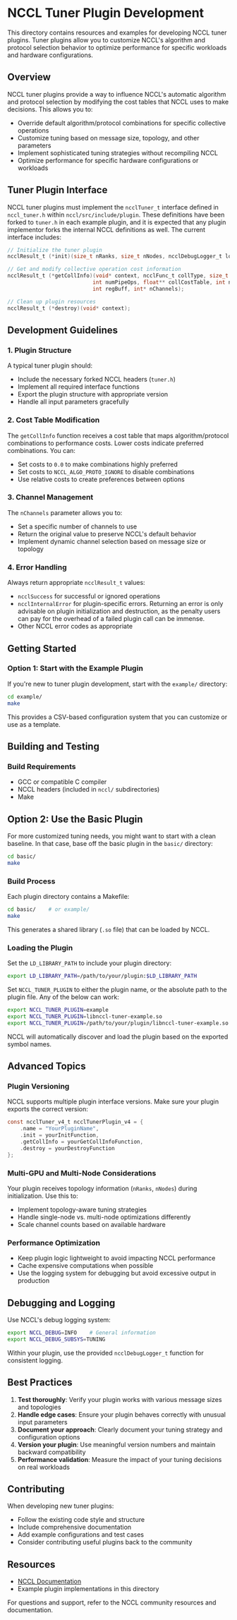 # NCCL Tuner Plugin Development

This directory contains resources and examples for developing NCCL tuner plugins. Tuner plugins allow you to customize NCCL's algorithm and protocol selection behavior to optimize performance for specific workloads and hardware configurations.

## Overview

NCCL tuner plugins provide a way to influence NCCL's automatic algorithm and protocol selection by modifying the cost tables that NCCL uses to make decisions. This allows you to:

- Override default algorithm/protocol combinations for specific collective operations
- Customize tuning based on message size, topology, and other parameters
- Implement sophisticated tuning strategies without recompiling NCCL
- Optimize performance for specific hardware configurations or workloads

## Tuner Plugin Interface

NCCL tuner plugins must implement the `ncclTuner_t` interface defined in `nccl_tuner.h` within `nccl/src/include/plugin`. These definitions have been forked to `tuner.h` in each example plugin, and it is expected that any plugin implementor forks the internal NCCL definitions as well. The current interface includes:

```c
// Initialize the tuner plugin
ncclResult_t (*init)(size_t nRanks, size_t nNodes, ncclDebugLogger_t logFunction, void **context);

// Get and modify collective operation cost information
ncclResult_t (*getCollInfo)(void* context, ncclFunc_t collType, size_t nBytes,
                           int numPipeOps, float** collCostTable, int numAlgo, int numProto,
                           int regBuff, int* nChannels);

// Clean up plugin resources
ncclResult_t (*destroy)(void* context);
```

## Development Guidelines

### 1. Plugin Structure

A typical tuner plugin should:
- Include the necessary forked NCCL headers (`tuner.h`)
- Implement all required interface functions
- Export the plugin structure with appropriate version
- Handle all input parameters gracefully

### 2. Cost Table Modification

The `getCollInfo` function receives a cost table that maps algorithm/protocol combinations to performance costs. Lower costs indicate preferred combinations. You can:

- Set costs to `0.0` to make combinations highly preferred
- Set costs to `NCCL_ALGO_PROTO_IGNORE` to disable combinations
- Use relative costs to create preferences between options

### 3. Channel Management

The `nChannels` parameter allows you to:
- Set a specific number of channels to use
- Return the original value to preserve NCCL's default behavior
- Implement dynamic channel selection based on message size or topology

### 4. Error Handling

Always return appropriate `ncclResult_t` values:
- `ncclSuccess` for successful or ignored operations
- `ncclInternalError` for plugin-specific errors. Returning an error is only advisable on plugin initialization and destruction, as the penalty users can pay for the overhead of a failed plugin call can be immense.
- Other NCCL error codes as appropriate

## Getting Started

### Option 1: Start with the Example Plugin

If you're new to tuner plugin development, start with the `example/` directory:

```bash
cd example/
make
```

This provides a CSV-based configuration system that you can customize or use as a template.

## Building and Testing

### Build Requirements

- GCC or compatible C compiler
- NCCL headers (included in `nccl/` subdirectories)
- Make

## Option 2: Use the Basic Plugin

For more customized tuning needs, you might want to start with a clean baseline. In that case, base off the basic plugin in the `basic/` directory:

```bash
cd basic/
make
```

### Build Process

Each plugin directory contains a Makefile:

```bash
cd basic/    # or example/
make
```

This generates a shared library (`.so` file) that can be loaded by NCCL.

### Loading the Plugin

Set the `LD_LIBRARY_PATH` to include your plugin directory:

```bash
export LD_LIBRARY_PATH=/path/to/your/plugin:$LD_LIBRARY_PATH
```

Set `NCCL_TUNER_PLUGIN` to either the plugin name, or the absolute path to the plugin file. Any of the below can work:

```bash
export NCCL_TUNER_PLUGIN=example
export NCCL_TUNER_PLUGIN=libnccl-tuner-example.so
export NCCL_TUNER_PLUGIN=/path/to/your/plugin/libnccl-tuner-example.so
```

NCCL will automatically discover and load the plugin based on the exported symbol names.

## Advanced Topics

### Plugin Versioning

NCCL supports multiple plugin interface versions. Make sure your plugin exports the correct version:

```c
const ncclTuner_v4_t ncclTunerPlugin_v4 = {
    .name = "YourPluginName",
    .init = yourInitFunction,
    .getCollInfo = yourGetCollInfoFunction,
    .destroy = yourDestroyFunction
};
```

### Multi-GPU and Multi-Node Considerations

Your plugin receives topology information (`nRanks`, `nNodes`) during initialization. Use this to:
- Implement topology-aware tuning strategies
- Handle single-node vs. multi-node optimizations differently
- Scale channel counts based on available hardware

### Performance Optimization

- Keep plugin logic lightweight to avoid impacting NCCL performance
- Cache expensive computations when possible
- Use the logging system for debugging but avoid excessive output in production

## Debugging and Logging

Use NCCL's debug logging system:

```bash
export NCCL_DEBUG=INFO    # General information
export NCCL_DEBUG_SUBSYS=TUNING
```

Within your plugin, use the provided `ncclDebugLogger_t` function for consistent logging.

## Best Practices

1. **Test thoroughly**: Verify your plugin works with various message sizes and topologies
2. **Handle edge cases**: Ensure your plugin behaves correctly with unusual input parameters
3. **Document your approach**: Clearly document your tuning strategy and configuration options
4. **Version your plugin**: Use meaningful version numbers and maintain backward compatibility
5. **Performance validation**: Measure the impact of your tuning decisions on real workloads

## Contributing

When developing new tuner plugins:
- Follow the existing code style and structure
- Include comprehensive documentation
- Add example configurations and test cases
- Consider contributing useful plugins back to the community

## Resources

- [NCCL Documentation](https://docs.nvidia.com/deeplearning/nccl/)
- Example plugin implementations in this directory

For questions and support, refer to the NCCL community resources and documentation.
